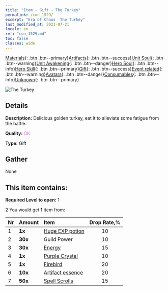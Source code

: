 ```yaml
---
title: "Item - Gift - The Turkey"
permalink: /con_1529/
excerpt: "Era of Chaos  The Turkey"
last_modified_at: 2021-07-21
locale: en
ref: "con_1529.md"
toc: false
classes: wide
---
```

 [Materials](/Items/){: .btn .btn--primary}[Artifacts](/Items/Artifacts/){: .btn .btn--success}[Unit Soul](/Items/UnitSoul/){: .btn .btn--warning}[Unit Awakening](/Items/UnitAwakening/){: .btn .btn--danger}[Hero Soul](/Items/HeroSoul/){: .btn .btn--info}[Hero Skill](/Items/HeroSkill/){: .btn .btn--primary}[Gift](/Items/Gift/){: .btn .btn--success}[Event related](/Items/Events/){: .btn .btn--warning}[Avatars](/Items/Avatars/){: .btn .btn--danger}[Consumables](/Items/Consumables/){: .btn .btn--info}[Unknown](/Items/Unknown/){: .btn .btn--primary}

 ![The Turkey](/images/t/i_907143.png)

## Details
 **Description:** Delicious golden turkey, eat it to alleviate some fatigue from the battle.

 **Quality:** <span style="color: #DA70D6">OK</span>

 **Type:** Gift

## Gather

  None

## This item contains:

 **Required Level to open:** 1

 2 You would get **1** item  from:

  | Nr | Amount |     Item    | Drop Rate,% |
  |:---|:-------|:------------|:---------:|
  | 1 |  **1x** | [Huge EXP potion](/Items/con_703/) | 10 | 
  | 2 |  **30x** | Guild Power | 10 | 
  | 3 |  **30x** | [Energy](/Items/con_900/) | 15 | 
  | 4 |  **1x** | [Purple Crystal](/Items/con_720/) | 10 | 
  | 5 |  **1x** | [Firebird](/Items/unt_268/) | 20 | 
  | 6 |  **10x** | [Artifact essence](/Items/con_905/) | 20 | 
  | 7 |  **50x** | [Spell Scrolls](/Items/con_694/) | 15 | 
